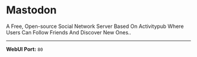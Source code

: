 # Mastodon

A Free, Open-source Social Network Server Based On Activitypub Where Users Can Follow Friends And Discover New Ones..

---

**WebUI Port:** `80`